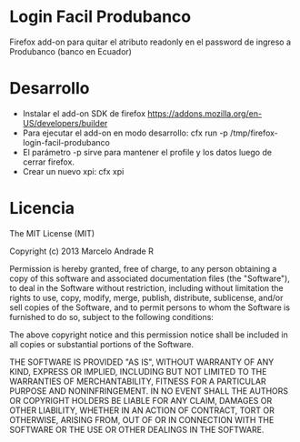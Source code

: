 Login Facil Produbanco
======================

Firefox add-on para quitar el atributo readonly en el password de ingreso
a Produbanco (banco en Ecuador)

Desarrollo
==========

- Instalar el add-on SDK de firefox https://addons.mozilla.org/en-US/developers/builder
- Para ejecutar el add-on en modo desarrollo: cfx run -p /tmp/firefox-login-facil-produbanco
- El parámetro -p sirve para mantener el profile y los datos luego de cerrar firefox.
- Crear un nuevo xpi: cfx xpi

Licencia
========

The MIT License (MIT)

Copyright (c) 2013 Marcelo Andrade R

Permission is hereby granted, free of charge, to any person obtaining a copy
of this software and associated documentation files (the "Software"), to deal
in the Software without restriction, including without limitation the rights
to use, copy, modify, merge, publish, distribute, sublicense, and/or sell
copies of the Software, and to permit persons to whom the Software is
furnished to do so, subject to the following conditions:

The above copyright notice and this permission notice shall be included in
all copies or substantial portions of the Software.

THE SOFTWARE IS PROVIDED "AS IS", WITHOUT WARRANTY OF ANY KIND, EXPRESS OR
IMPLIED, INCLUDING BUT NOT LIMITED TO THE WARRANTIES OF MERCHANTABILITY,
FITNESS FOR A PARTICULAR PURPOSE AND NONINFRINGEMENT. IN NO EVENT SHALL THE
AUTHORS OR COPYRIGHT HOLDERS BE LIABLE FOR ANY CLAIM, DAMAGES OR OTHER
LIABILITY, WHETHER IN AN ACTION OF CONTRACT, TORT OR OTHERWISE, ARISING FROM,
OUT OF OR IN CONNECTION WITH THE SOFTWARE OR THE USE OR OTHER DEALINGS IN
THE SOFTWARE.
